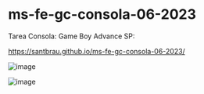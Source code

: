 # ms-fe-gc-consola-06-2023

Tarea Consola: Game Boy Advance SP: 

https://santbrau.github.io/ms-fe-gc-consola-06-2023/

![image](https://github.com/Santbrau/ms-fe-gc-consola-06-2023/assets/135845147/00815de4-3a7d-478a-9539-6a7859074243)

![image](https://github.com/Santbrau/ms-fe-gc-consola-06-2023/assets/135845147/407102eb-53a0-416d-8c00-f471b462f9ce)
